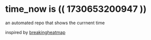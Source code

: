 # time_now is (( 1730653200947 ))

an automated repo that shows the currnent time

inspired by [breakingheatmap](https://github.com/breakingheatmap/breakingheatmap)